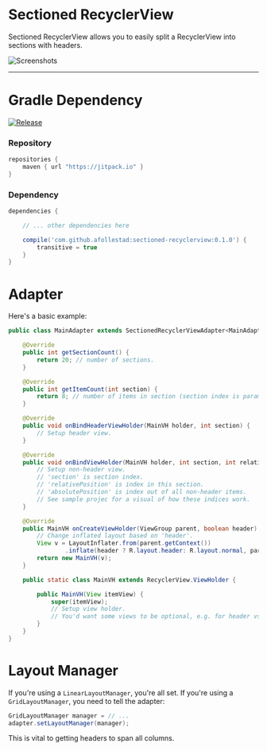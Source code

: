 # Sectioned RecyclerView

Sectioned RecyclerView allows you to easily split a RecyclerView into sections with headers.

![Screenshots](https://raw.githubusercontent.com/afollestad/sectioned-recyclerview/master/art/showcase.png)

---

# Gradle Dependency

[![Release](https://img.shields.io/github/release/afollestad/sectioned-recyclerview.svg?label=jitpack)](https://jitpack.io/#afollestad/sectioned-recyclerview)

### Repository

```gradle
repositories {
    maven { url "https://jitpack.io" }
}
```

### Dependency

```gradle
dependencies {

    // ... other dependencies here

    compile('com.github.afollestad:sectioned-recyclerview:0.1.0') {
        transitive = true
    }
}
```

# Adapter

Here's a basic example:

```java
public class MainAdapter extends SectionedRecyclerViewAdapter<MainAdapter.MainVH> {

    @Override
    public int getSectionCount() {
        return 20; // number of sections.
    }

    @Override
    public int getItemCount(int section) {
        return 8; // number of items in section (section index is parameter).
    }

    @Override
    public void onBindHeaderViewHolder(MainVH holder, int section) {
        // Setup header view.
    }

    @Override
    public void onBindViewHolder(MainVH holder, int section, int relativePosition, int absolutePosition) {
        // Setup non-header view.
        // 'section' is section index.
        // 'relativePosition' is index in this section.
        // 'absolutePosition' is index out of all non-header items.
        // See sample projec for a visual of how these indices work.
    }

    @Override
    public MainVH onCreateViewHolder(ViewGroup parent, boolean header) {
        // Change inflated layout based on 'header'. 
        View v = LayoutInflater.from(parent.getContext())
                .inflate(header ? R.layout.header: R.layout.normal, parent, false);
        return new MainVH(v);
    }

    public static class MainVH extends RecyclerView.ViewHolder {

        public MainVH(View itemView) {
            super(itemView);
            // Setup view holder.
            // You'd want some views to be optional, e.g. for header vs. normal.
        }
    }
}
```

# Layout Manager

If you're using a `LinearLayoutManager`, you're all set. If you're using a `GridLayoutManager`,
you need to tell the adapter:

```java
GridLayoutManager manager = // ...
adapter.setLayoutManager(manager);
```

This is vital to getting headers to span all columns.
